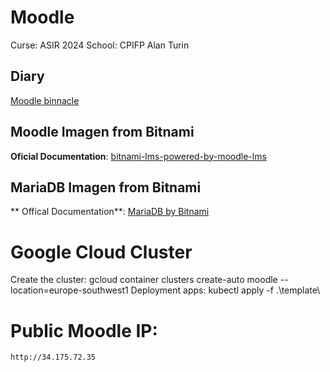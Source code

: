 # Moodle
Curse: ASIR 2024
School: CPIFP Alan Turin

## Diary
[Moodle binnacle](https://docs.google.com/document/d/1KNaS97n7dDzfjWdDSxk-xkjukFkCoAAS8Q0o4S3_wx4/edit?usp=sharing)

## Moodle Imagen from Bitnami
**Oficial Documentation**: [bitnami-lms-powered-by-moodle-lms](https://github.com/bitnami/containers/tree/main/bitnami/moodle#bitnami-lms-powered-by-moodle-lms)

## MariaDB Imagen from Bitnami
** Offical Documentation**: [MariaDB by Bitnami](https://github.com/bitnami/containers/tree/main/bitnami/mariadb)

# Google Cloud Cluster
Create the cluster:
    gcloud container clusters create-auto moodle --location=europe-southwest1
Deployment apps:
    kubectl apply -f .\template\

# Public Moodle IP:
    http://34.175.72.35